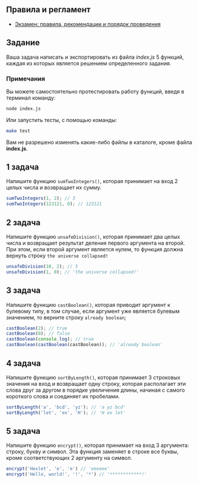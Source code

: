 ## Правила и регламент

- [Экзамен: правила, рекомендации и порядок проведения](https://hexly.notion.site/d9289c18871c44508bc7c7f05a51d94f)

## Задание

Ваша задача написать и экспортировать из файла *index.js* 5 функций, каждая из которых является решением определенного задания.

### Примечания

Вы можете самостоятельно протестировать работу функций, введя в терминал команду:

```bash
node index.js
```

Или запустить тесты, с помощью команды:

```bash
make test
```

Вам не разрешено изменять какие-либо файлы в каталоге, кроме файла **index.js**.

## 1 задача

Напишите функцию `sumTwoIntegers()`, которая принимает на вход 2 целых числа и возвращает их сумму.

```javascript
sumTwoIntegers(1, 2); // 3
sumTwoIntegers(123121, 0); // 123121
```

## 2 задача

Напишите функцию `unsafeDivision()`, которая принимает два целых числа и возвращает результат деления первого аргумента на второй. При этом, если второй аргумент является нулем, то функция должна вернуть строку `the universe collapsed!`

```javascript
unsafeDivision(10, 2); // 5
unsafeDivision(1, 0); // 'the universe collapsed!'
```

## 3 задача

Напишите функцию `castBoolean()`, которая приводит аргумент к булевому типу, в том случае, если аргумент уже является булевым значением, то верните строку `already boolean`;

```javascript
castBoolean(2); // true
castBoolean(0); // false
castBoolean(console.log); // true
castBoolean(castBoolean(castBoolean)); // 'already boolean'
```

## 4 задача

Напишите функцию `sortByLength()`, которая принимает 3 строковых значения на вход и возвращает одну строку, которая располагает эти слова друг за другом в порядке увеличения длины, начиная с самого короткого слова и соединяет их пробелами.

```javascript
sortByLength('a', 'bcd', 'yz'); // 'a yz bcd'
sortByLength('let', 'ex', 'H'); // 'H ex let'
```

## 5 задача

Напишите функцию `encrypt()`, которая принимает на вход 3 аргумента: строку, букву и символ. Эта функция заменяет в строке все буквы, кроме соответствующих 2 аргументу на символ.

```javascript
encrypt('Hexlet', 'e', 'e') // 'eeeeee'
encrypt('Hello, world!', '!', '*') // '************!'
```
